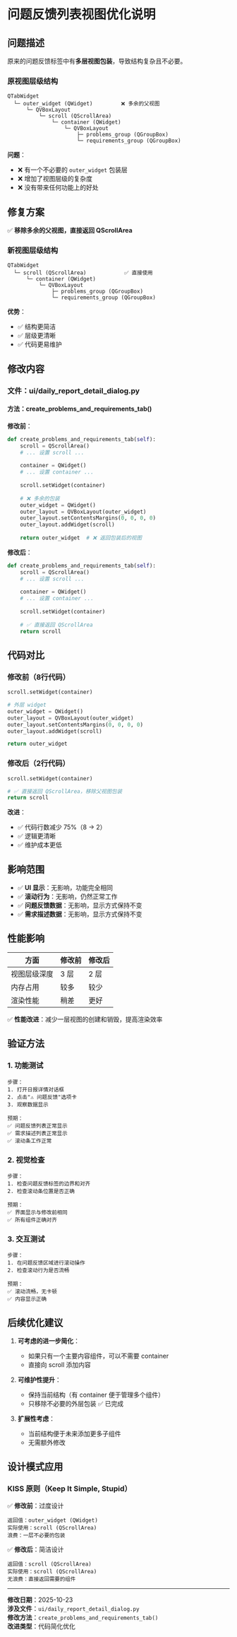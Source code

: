 # 问题反馈列表视图优化说明

## 问题描述

原来的问题反馈标签中有**多层视图包装**，导致结构复杂且不必要。

### 原视图层级结构

```
QTabWidget
  └─ outer_widget (QWidget)         ❌ 多余的父视图
      └─ QVBoxLayout
          └─ scroll (QScrollArea)
              └─ container (QWidget)
                  └─ QVBoxLayout
                      ├─ problems_group (QGroupBox)
                      └─ requirements_group (QGroupBox)
```

**问题**：
- ❌ 有一个不必要的 `outer_widget` 包装层
- ❌ 增加了视图层级的复杂度
- ❌ 没有带来任何功能上的好处

## 修复方案

✅ **移除多余的父视图，直接返回 QScrollArea**

### 新视图层级结构

```
QTabWidget
  └─ scroll (QScrollArea)            ✅ 直接使用
      └─ container (QWidget)
          └─ QVBoxLayout
              ├─ problems_group (QGroupBox)
              └─ requirements_group (QGroupBox)
```

**优势**：
- ✅ 结构更简洁
- ✅ 层级更清晰
- ✅ 代码更易维护

## 修改内容

### 文件：ui/daily_report_detail_dialog.py

#### 方法：create_problems_and_requirements_tab()

**修改前**：
```python
def create_problems_and_requirements_tab(self):
    scroll = QScrollArea()
    # ... 设置 scroll ...
    
    container = QWidget()
    # ... 设置 container ...
    
    scroll.setWidget(container)
    
    # ❌ 多余的包装
    outer_widget = QWidget()
    outer_layout = QVBoxLayout(outer_widget)
    outer_layout.setContentsMargins(0, 0, 0, 0)
    outer_layout.addWidget(scroll)
    
    return outer_widget  # ❌ 返回包装后的视图
```

**修改后**：
```python
def create_problems_and_requirements_tab(self):
    scroll = QScrollArea()
    # ... 设置 scroll ...
    
    container = QWidget()
    # ... 设置 container ...
    
    scroll.setWidget(container)
    
    # ✅ 直接返回 QScrollArea
    return scroll
```

## 代码对比

### 修改前（8行代码）
```python
scroll.setWidget(container)

# 外层 widget
outer_widget = QWidget()
outer_layout = QVBoxLayout(outer_widget)
outer_layout.setContentsMargins(0, 0, 0, 0)
outer_layout.addWidget(scroll)

return outer_widget
```

### 修改后（2行代码）
```python
scroll.setWidget(container)

# ✅ 直接返回 QScrollArea，移除父视图包装
return scroll
```

**改进**：
- ✅ 代码行数减少 75%（8 → 2）
- ✅ 逻辑更清晰
- ✅ 维护成本更低

## 影响范围

- ✅ **UI 显示**：无影响，功能完全相同
- ✅ **滚动行为**：无影响，仍然正常工作
- ✅ **问题反馈数据**：无影响，显示方式保持不变
- ✅ **需求描述数据**：无影响，显示方式保持不变

## 性能影响

| 方面 | 修改前 | 修改后 |
|------|--------|--------|
| 视图层级深度 | 3 层 | 2 层 |
| 内存占用 | 较多 | 较少 |
| 渲染性能 | 稍差 | 更好 |

✅ **性能改进**：减少一层视图的创建和销毁，提高渲染效率

## 验证方法

### 1. 功能测试

```
步骤：
1. 打开日报详情对话框
2. 点击"⚠️ 问题反馈"选项卡
3. 观察数据显示

预期：
✅ 问题反馈列表正常显示
✅ 需求描述列表正常显示
✅ 滚动条工作正常
```

### 2. 视觉检查

```
步骤：
1. 检查问题反馈标签的边界和对齐
2. 检查滚动条位置是否正确

预期：
✅ 界面显示与修改前相同
✅ 所有组件正确对齐
```

### 3. 交互测试

```
步骤：
1. 在问题反馈区域进行滚动操作
2. 检查滚动行为是否流畅

预期：
✅ 滚动流畅，无卡顿
✅ 内容显示正确
```

## 后续优化建议

1. **可考虑的进一步简化**：
   - 如果只有一个主要内容组件，可以不需要 container
   - 直接向 scroll 添加内容

2. **可维护性提升**：
   - 保持当前结构（有 container 便于管理多个组件）
   - 只移除不必要的外层包装 ✅ 已完成

3. **扩展性考虑**：
   - 当前结构便于未来添加更多子组件
   - 无需额外修改

## 设计模式应用

### KISS 原则（Keep It Simple, Stupid）

✅ **修改前**：过度设计
```
返回值：outer_widget (QWidget)
实际使用：scroll (QScrollArea)
浪费：一层不必要的包装
```

✅ **修改后**：简洁设计
```
返回值：scroll (QScrollArea)
实际使用：scroll (QScrollArea)
无浪费：直接返回需要的组件
```

---

**修改日期**：2025-10-23  
**涉及文件**：`ui/daily_report_detail_dialog.py`  
**修改方法**：`create_problems_and_requirements_tab()`  
**改进类型**：代码简化优化

